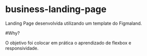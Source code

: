 # business-landing-page

Landing Page desenvolvida utilizando um template do Figmaland.


#Why?

O objetivo foi colocar em prática o aprendizado de flexbox e responsividade.
